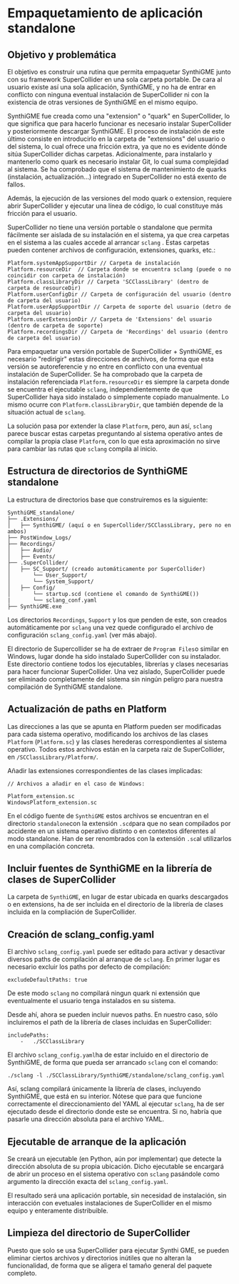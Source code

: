 # Empaquetamiento de aplicación standalone

## Objetivo y problemática

El objetivo es construir una rutina que permita empaquetar SynthiGME junto con su framework SuperCollider en una sola carpeta portable. De cara al usuario existe así una sola aplicación, SynthiGME, y no ha de entrar en conflicto con ninguna eventual instalación de SuperCollider ni con la existencia de otras versiones de SynthiGME en el mismo equipo. 

SynthiGME fue creada como una "extension" o "quark" en SuperCollider, lo que significa que para hacerlo funcionar es necesario instalar SuperCollider y posteriormente descargar SynthiGME. El proceso de instalación de este último consiste en introducirlo en la carpeta de "extensions" del usuario o del sistema, lo cual ofrece una fricción extra, ya que no es evidente dónde sitúa SuperCollider dichas carpetas. Adicionalmente, para instalarlo y mantenerlo como quark es necesario instalar Git, lo cual suma complejidad al sistema. Se ha comprobado que el sistema de mantenimiento de quarks (instalación, actualización...) integrado en SuperCollider no está exento de fallos.

Además, la ejecución de las versiones del modo quark o extension, requiere abrir SuperCollider y ejecutar una línea de código, lo cual constituye más fricción para el usuario.

SuperCollider no tiene una versión portable o standalone que permita fácilmente ser aislada de su instalación en el sistema, ya que crea carpetas en el sistema a las cuales accede al arrancar ```sclang``` . Estas carpetas pueden contener archivos de configuración, extensiones, quarks, etc.:
```
Platform.systemAppSupportDir // Carpeta de instalación
Platform.resourceDir  // Carpeta donde se encuentra sclang (puede o no coincidir con carpeta de instalación)
Platform.classLibraryDir // Carpeta 'SCClassLibrary' (dentro de carpeta de resourceDir)
Platform.userConfigDir // Carpeta de configuración del usuario (dentro de carpeta del usuario)
Platform.userAppSupportDir // Carpeta de soporte del usuario (detro de carpeta del usuario)
Platform.userExtensionDir // Carpeta de 'Extensions' del usuario (dentro de carpeta de soporte)
Platform.recordingsDir // Carpeta de 'Recordings' del usuario (dentro de carpeta del usuario)
```

Para empaquetar una versión portable de SuperCollider + SynthiGME, es necesario "redirigir" estas direcciones de archivos, de forma que esta versión se autoreferencie y no entre en conflicto con una eventual instalación de SuperCollider. Se ha comprobado que la carpeta de instalación referenciada ```Platform.resourceDir``` es siempre la carpeta donde se encuentra el ejecutable ```sclang```, independientemente de que SuperCollider haya sido instalado o simplemente copiado manualmente. Lo mismo ocurre con ```Platform.classLibraryDir```, que también depende de la situación actual de ```sclang```.

La solución pasa por extender la clase ```Platform```, pero, aun así, ```sclang``` parece buscar estas carpetas preguntando al sistema operativo antes de compilar la propia clase ```Platform```, con lo que esta aproximación no sirve para cambiar las rutas que ```sclang``` compila al inicio.

## Estructura de directorios de SynthiGME standalone

La estructura de directorios base que construiremos es la siguiente:

```
SynthiGME_standalone/
├── .Extensions/
│   ├── SynthiGME/ (aquí o en SuperCollider/SCClassLibrary, pero no en ambos)
├── PostWindow_Logs/
├── Recordings/
│   ├── Audio/
│   ├── Events/
├── .SuperCollider/
│   ├── SC_Support/ (creado automáticamente por SuperCollider)
│       └── User_Support/
│       └── System_Support/
│   ├── Config/
│       └── startup.scd (contiene el comando de SynthiGME())
|       └── sclang_conf.yaml
├── SynthiGME.exe
```


Los directorios ```Recordings```, ```Support``` y los que penden de este, son creados automáticamente por ```sclang``` una vez quede configurado el archivo de configuración ```sclang_config.yaml``` (ver más abajo).

El directorio de Supercollider se ha de extraer de ```Program Files```o similar en Windows, lugar donde ha sido instalado SuperCollider con su instalador. Este directorio contiene todos los ejecutables, librerías y clases necesarias para hacer funcionar SuperCollider. Una vez aislado, SuperCollider puede ser eliminado completamente del sistema sin ningún peligro para nuestra compilación de SynthiGME standalone.


## Actualización de paths en Platform

Las direcciones a las que se apunta en Platform pueden ser modificadas para cada sistema operativo, modificando los archivos de las clases ```Platform``` (```Platform.sc```) y las clases herederas correspondientes al sistema operativo. Todos estos archivos están en la carpeta raiz de SuperCollider, en ```/SCClassLibrary/Platform/```.

Añadir las extensiones correspondientes de las clases implicadas:
```
// Archivos a añadir en el caso de Windows:

Platform_extension.sc
WindowsPlatform_extension.sc  
```
En el código fuente de ```SynthiGME``` estos archivos se encuentran en el directorio ```standalone```con la extensión ```.scd```para que no sean compilados por accidente en un sistema operativo distinto o en contextos diferentes al modo standalone. Han de ser renombrados con la extensión ```.sc```al utilizarlos en una compilación concreta.

## Incluir fuentes de SynthiGME en la librería de clases de SuperCollider

La carpeta de ```SynthiGME```, en lugar de estar ubicada en quarks descargados o en extensions, ha de ser incluida en el directorio de la librería de clases incluida en la compliación de SuperCollider.

## Creación de sclang_config.yaml

El archivo ```sclang_config.yaml``` puede ser editado para activar y desactivar diversos paths de compilación al arranque de ```sclang```.
En primer lugar es necesario excluir los paths por defecto de compilación:

```
excludeDefaultPaths: true
```

De este modo ```sclang``` no compilará ningun quark ni extensión que eventualmente el usuario tenga instalados en su sistema.

Desde ahí, ahora se pueden incluir nuevos paths. En nuestro caso, sólo incluiremos el path de la librería de clases incluidas en SuperCollider:
```
includePaths:
    -   ./SCClassLibrary
```

El archivo ```sclang_config.yaml```ha de estar incluido en el directorio de SynthiGME, de forma que pueda ser arrancado ```sclang``` con el comando:

```
./sclang -l ./SCClassLibrary/SynthiGME/standalone/sclang_config.yaml
```

Así, sclang compilará únicamente la librería de clases, incluyendo SynthiGME, que está en su interior. Nótese que para que funcione correctamente el direccionamiento del YAML al ejecutar ```sclang```, ha de ser ejecutado desde el directorio donde este se encuentra. Si no, habría que pasarle una dirección absoluta para el archivo YAML.

## Ejecutable de arranque de la aplicación

Se creará un ejecutable (en Python, aún por implementar) que detecte la dirección absoluta de su propia ubicación. Dicho ejecutable se encargará de abrir un proceso en el sistema operativo con ```sclang``` pasándole como argumento la dirección exacta del ```sclang_config.yaml```. 

El resultado será una aplicación portable, sin necesidad de instalación, sin interacción con evetuales instalaciones de SuperCollider en el mismo equipo y enteramente distribuible.

## Limpieza del directorio de SuperCollider

Puesto que solo se usa SuperCollider para ejecutar Synthi GME, se pueden eliminar ciertos archivos y directorios inútiles que no alteran la funcionalidad, de forma que se aligera el tamaño general del paquete completo.